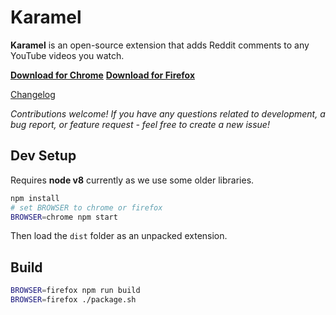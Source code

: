 # Karamel

**Karamel** is an open-source extension that adds Reddit comments to any YouTube videos you watch.

[**Download for Chrome**](https://chrome.google.com/webstore/detail/halllmdjninjohpckldgkaolbhgkfnpe)
[**Download for Firefox**](https://addons.mozilla.org/en-US/firefox/addon/karamel/)

[Changelog](https://github.com/odensc/karamel/blob/master/CHANGELOG.md)

_Contributions welcome! If you have any questions related to development, a bug report, or feature request - feel free to create a new issue!_

## Dev Setup

Requires **node v8** currently as we use some older libraries.

```bash
npm install
# set BROWSER to chrome or firefox
BROWSER=chrome npm start
```

Then load the `dist` folder as an unpacked extension.

## Build

```bash
BROWSER=firefox npm run build
BROWSER=firefox ./package.sh
```
